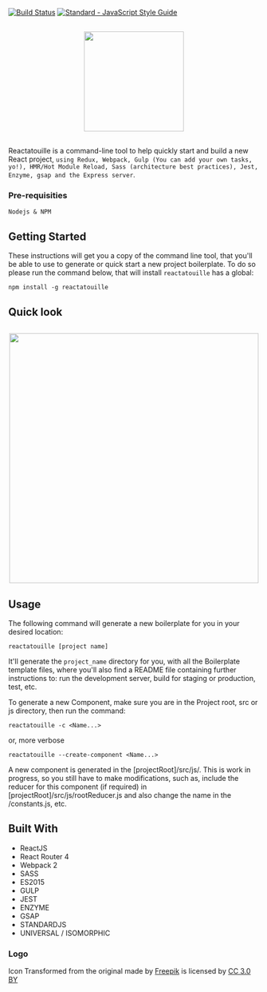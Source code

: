 [![Build Status](https://travis-ci.org/heldrida/reactatouille-boilerplate.svg?branch=master)](https://travis-ci.org/heldrida/reactatouille-boilerplate)
[![Standard - JavaScript Style Guide](https://img.shields.io/badge/code_style-standard-brightgreen.svg)](http://standardjs.com/)

<p align="center" style="margin: 30px 0;">
  <img src="https://raw.githubusercontent.com/heldrida/reactatouille-boilerplate/master/template/src/images/logo-reactatouille-boilerplate.png?201701241142" height="200">
</p>
<p align="left">
	Reactatouille is a command-line tool to help quickly start and build a new React project, <code>using Redux, Webpack, Gulp (You can add your own tasks, yo!), HMR/Hot Module Reload, Sass (architecture best practices), Jest, Enzyme, gsap and the Express server</code>.
</p>

### Pre-requisities

```
Nodejs & NPM
```

## Getting Started

These instructions will get you a copy of the command line tool, that you'll be able to use to generate or quick start a new project boilerplate. To do so please run the command below, that will install `reactatouille` has a global:

```
npm install -g reactatouille
```

## Quick look

<p align="center" style="margin: 30px 0;">
  <img align="center" src="https://raw.githubusercontent.com/heldrida/reactatouille-boilerplate/master/media/cli-gif-animation.gif?201702281714" width="500">
</p>

## Usage

The following command will generate a new boilerplate for you in your desired location:

```
reactatouille [project name]
```

It'll generate the `project_name` directory for  you, with all the Boilerplate template files, where you'll also find a README file containing further instructions to: run the development server, build for staging or production, test, etc.

To generate a new Component, make sure you are in the Project root, src or js directory, then run the command:

```
reactatouille -c <Name...>
```

or, more verbose

```
reactatouille --create-component <Name...>
```

A new component is generated in the [projectRoot]/src/js/<newComponent>. This is work in progress, so you still have to make modifications, such as, include the reducer for this component (if required) in [projectRoot]/src/js/rootReducer.js and also change the name in the <newComponent>/constants.js, etc.

## Built With

* ReactJS
* React Router 4
* Webpack 2
* SASS
* ES2015
* GULP
* JEST
* ENZYME
* GSAP
* STANDARDJS
* UNIVERSAL / ISOMORPHIC

### Logo

<div>Icon Transformed from the original made by <a href="http://www.freepik.com" title="Freepik">Freepik</a> is licensed by <a href="http://creativecommons.org/licenses/by/3.0/" title="Creative Commons BY 3.0" target="_blank">CC 3.0 BY</a></div>
